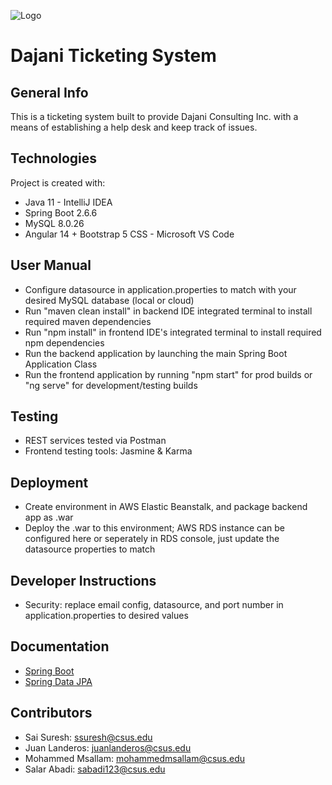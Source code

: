![Logo](https://dajanico.com/wp-content/uploads/2022/02/Dajanico-Logo.png)

# Dajani Ticketing System

## General Info
This is a ticketing system built to provide Dajani Consulting Inc. with a means of establishing a help desk and keep track of issues.

## Technologies
Project is created with:
* Java 11 - IntelliJ IDEA
* Spring Boot 2.6.6
* MySQL 8.0.26
* Angular 14 + Bootstrap 5 CSS - Microsoft VS Code

## User Manual
- Configure datasource in application.properties to match with your desired MySQL database (local or cloud)
- Run "maven clean install" in backend IDE integrated terminal to install required maven dependencies
- Run "npm install" in frontend IDE's integrated terminal to install required npm dependencies
- Run the backend application by launching the main Spring Boot Application Class
- Run the frontend application by running "npm start" for prod builds or "ng serve" for development/testing builds

## Testing
- REST services tested via Postman
- Frontend testing tools: Jasmine & Karma

## Deployment
- Create environment in AWS Elastic Beanstalk, and package backend app as .war
- Deploy the .war to this environment; AWS RDS instance can be configured here or seperately in RDS console, just update the datasource properties to match

## Developer Instructions
- Security: replace email config, datasource, and port number in application.properties to desired values

## Documentation
- [Spring Boot](https://docs.spring.io/spring-boot/docs/current/reference/htmlsingle/)
- [Spring Data JPA](https://docs.spring.io/spring-data/jpa/docs/current/reference/html/)

## Contributors
- Sai Suresh: ssuresh@csus.edu
- Juan Landeros: juanlanderos@csus.edu
- Mohammed Msallam: mohammedmsallam@csus.edu
- Salar Abadi: sabadi123@csus.edu
